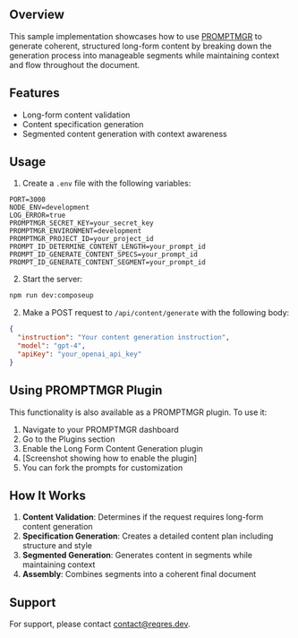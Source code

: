 ## Overview

This sample implementation showcases how to use [PROMPTMGR](https://www.promptmgr.com/) to generate coherent, structured long-form content by breaking down the generation process into manageable segments while maintaining context and flow throughout the document.

## Features

- Long-form content validation
- Content specification generation
- Segmented content generation with context awareness

## Usage

1. Create a `.env` file with the following variables:
```env
PORT=3000
NODE_ENV=development
LOG_ERROR=true
PROMPTMGR_SECRET_KEY=your_secret_key
PROMPTMGR_ENVIRONMENT=development
PROMPTMGR_PROJECT_ID=your_project_id
PROMPT_ID_DETERMINE_CONTENT_LENGTH=your_prompt_id
PROMPT_ID_GENERATE_CONTENT_SPECS=your_prompt_id
PROMPT_ID_GENERATE_CONTENT_SEGMENT=your_prompt_id
```

2. Start the server:
```bash
npm run dev:composeup
```

2. Make a POST request to `/api/content/generate` with the following body:
```json
{
  "instruction": "Your content generation instruction",
  "model": "gpt-4",
  "apiKey": "your_openai_api_key"
}
```

## Using PROMPTMGR Plugin

This functionality is also available as a PROMPTMGR plugin. To use it:

1. Navigate to your PROMPTMGR dashboard
2. Go to the Plugins section
3. Enable the Long Form Content Generation plugin
4. [Screenshot showing how to enable the plugin]
5. You can fork the prompts for customization

## How It Works

1. **Content Validation**: Determines if the request requires long-form content generation
2. **Specification Generation**: Creates a detailed content plan including structure and style
3. **Segmented Generation**: Generates content in segments while maintaining context
4. **Assembly**: Combines segments into a coherent final document

## Support

For support, please contact [contact@reqres.dev](mailto:contact@reqres.dev).
